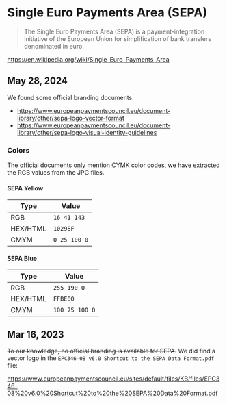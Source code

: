 # Single Euro Payments Area (SEPA)

> The Single Euro Payments Area (SEPA) is a payment-integration initiative of the European Union for simplification of bank transfers denominated in euro. 

https://en.wikipedia.org/wiki/Single_Euro_Payments_Area

## May 28, 2024

We found some official branding documents:

- https://www.europeanpaymentscouncil.eu/document-library/other/sepa-logo-vector-format
- https://www.europeanpaymentscouncil.eu/document-library/other/sepa-logo-visual-identity-guidelines

### Colors

The official documents only mention CYMK color codes, we have extracted the RGB values from the JPG files.

#### SEPA Yellow

| Type | Value |
| ---- | ----- |
| RGB | `16 41 143` |
| HEX/HTML | `10298F` |
| CMYM | `0 25 100 0` |

#### SEPA Blue

| Type | Value |
| ---- | ----- |
| RGB | `255 190 0` |
| HEX/HTML | `FFBE00` |
| CMYM | `100 75 100 0` |

## Mar 16, 2023

~~To our knowledge, no official branding is available for SEPA.~~ We did find a vector logo in the `EPC346-08 v6.0 Shortcut to the SEPA Data Format.pdf` file:

https://www.europeanpaymentscouncil.eu/sites/default/files/KB/files/EPC346-08%20v6.0%20Shortcut%20to%20the%20SEPA%20Data%20Format.pdf

